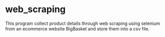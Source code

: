 # web_scraping

This program collect product details through web scraping using selenium from an ecommerce website BigBasket and store them into a
csv file.
